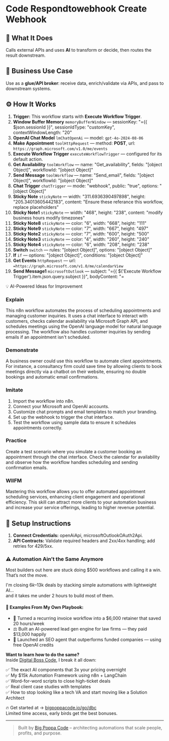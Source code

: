 # Code Respondtowebhook Create Webhook
  ## 🚀 What It Does
  Calls external APIs and uses **AI** to transform or decide, then routes the result downstream.
  
  ## 💼 Business Use Case
  Use as a **glue/API broker**: receive data, enrich/validate via APIs, and pass to downstream systems.
  
  ## ⚙️ How It Works
  1. **Trigger:** This workflow starts with **Execute Workflow Trigger**.
  2. **Window Buffer Memory** `memoryBufferWindow` — sessionKey: "={{ $json.sessionId }}", sessionIdType: "customKey", contextWindowLength: "20"
3. **OpenAI Chat Model** `lmChatOpenAi` — model: `gpt-4o-2024-08-06`
4. **Make Appointment** `toolHttpRequest` — method: **POST**, url: `https://graph.microsoft.com/v1.0/me/events`
5. **Execute Workflow Trigger** `executeWorkflowTrigger` — configured for its default action.
6. **Get Availability** `toolWorkflow` — name: "Get_availability", fields: "[object Object]", workflowId: "[object Object]"
7. **Send Message** `toolWorkflow` — name: "Send_email", fields: "[object Object]", workflowId: "[object Object]"
8. **Chat Trigger** `chatTrigger` — mode: "webhook", public: "true", options: "[object Object]"
9. **Sticky Note** `stickyNote` — width: "311.6936390497898", height: "205.34013605442183", content: "Ensure these referance this workflow, replace placeholders"
10. **Sticky Note1** `stickyNote` — width: "468", height: "238", content: "modify business hours
modify timezones"
11. **Sticky Note8** `stickyNote` — color: "6", width: "668", height: "111"
12. **Sticky Note9** `stickyNote` — color: "7", width: "667", height: "497"
13. **Sticky Note2** `stickyNote` — color: "7", width: "600", height: "500"
14. **Sticky Note3** `stickyNote` — color: "4", width: "260", height: "240"
15. **Sticky Note4** `stickyNote` — color: "6", width: "208", height: "238"
16. **Switch** `switch` — rules: "[object Object]", options: "[object Object]"
17. **If** `if` — options: "[object Object]", conditions: "[object Object]"
18. **Get Events** `httpRequest` — url: `=https://graph.microsoft.com/v1.0/me/calendarView`
19. **Send Message1** `microsoftOutlook` — subject: "={{ $('Execute Workflow Trigger').item.json.query.subject }}", bodyContent: "=<!DOCTYPE html PUBLIC "-//W3C//DTD XHTML 1.0 Transitional//EN" "http://www.w3.org/TR/xhtml1/DTD/xhtml1-transitional.dtd">
<html xmlns="http://www.w3.org/1999/xhtml">
<head>
 <meta…[truncated]", toRecipients: "you@yourdomain.com"
20. **AI Agent** `agent` — text: "={{ $json.chatInput }}", options: "[object Object]", promptType: "define"
21. **Respond With Initial Message** `respondToWebhook` — options: "[object Object]", respondWith: "json", responseBody: "{
 "output": "Hi, how can I help you today?"
}"
22. **freeTimeSlots** `code` — jsCode: "// Input: An array with objects containing a 'value' array of events.
const businessHoursStart = "08:00:00Z"; // Business hours start time
const businessHoursEnd = "17:30:00Z"; // …[truncated]"
23. **varMessageResponse** `set` — options: "[object Object]", assignments: "[object Object]"
24. **Respond to Webhook** `respondToWebhook` — options: "[object Object]"
25. **varResponse** `set` — options: "[object Object]", assignments: "[object Object]"
  
  ## 💡 AI-Powered Ideas for Improvement
  ### Explain
This n8n workflow automates the process of scheduling appointments and managing customer inquiries. It uses a chat interface to interact with customers, checks calendar availability via Microsoft Graph API, and schedules meetings using the OpenAI language model for natural language processing. The workflow also handles customer inquiries by sending emails if an appointment isn't scheduled.

### Demonstrate
A business owner could use this workflow to automate client appointments. For instance, a consultancy firm could save time by allowing clients to book meetings directly via a chatbot on their website, ensuring no double bookings and automatic email confirmations.

### Imitate
1. Import the workflow into n8n.
2. Connect your Microsoft and OpenAI accounts.
3. Customize chat prompts and email templates to match your branding.
4. Set up the webhook to trigger the chat interface.
5. Test the workflow using sample data to ensure it schedules appointments correctly.

### Practice
Create a test scenario where you simulate a customer booking an appointment through the chat interface. Check the calendar for availability and observe how the workflow handles scheduling and sending confirmation emails.

### WIIFM
Mastering this workflow allows you to offer automated appointment scheduling services, enhancing client engagement and operational efficiency. This skill can attract more clients to your automation business and increase your service offerings, leading to higher revenue potential.
  
  ## 🔧 Setup Instructions
  1. **Connect Credentials:** openAiApi, microsoftOutlookOAuth2Api.
2. **API Contracts:** Validate required headers and 2xx/4xx handling; add retries for 429/5xx.
  
### ⚠️ Automation Ain’t the Same Anymore

Most builders out here are stuck doing $500 workflows and calling it a win.  
That’s not the move.  

I'm closing $6k–$13k deals by stacking simple automations with lightweight AI...  
and it takes me under 2 hours to build most of them.

#### 🧠 Examples From My Own Playbook:
- 🔁 Turned a recurring invoice workflow into a $6,000 retainer that saved 20 hours/week  
- ⚖️ Built an AI-powered lead gen engine for law firms — they paid $13,000 happily  
- 🚀 Launched an SEO agent that outperforms funded companies — using free OpenAI credits  

**Want to learn how to do the same?**  
Inside [Digital Boss Code](https://bigpoppacode.io/go/dbc), I break it all down:

✅ The exact AI components that 3x your pricing overnight  
✅ My $15k Automation Framework using n8n + LangChain  
✅ Word-for-word scripts to close high-ticket deals  
✅ Real client case studies with templates  
✅ How to stop looking like a tech VA and start moving like a Solution Architect  

🔥 Get started at → [bigpoppacode.io/go/dbc](https://bigpoppacode.io/go/dbc)  
Limited time access, early birds get the best bonuses.

---
> Built by [Big Poppa Code](https://bigpoppacode.io) – architecting automations that scale people, profits, and purpose.
  
